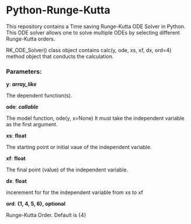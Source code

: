 # Python-Runge-Kutta
This repository contains a Time saving Runge-Kutta ODE Solver in Python.
This ODE solver allows one to solve multiple ODEs by selecting different Runge-Kutta orders.

RK_ODE_Solver() class object contains calc(y, ode, xs, xf, dx, ord=4) method object that conducts the calculation.
### Parameters:
<b>y</b>: <b><i> array_like </i></b> 

The dependent function(s).

<b>ode</b>: <b><i> callable </i></b>

The model function, ode(y, x=None) It must take the independent variable as the first argument.

<b>xs</b>: <b>float</b>

The starting point or initial vaue of the independent variable.

<b>xf</b>: <b>float</b>

The final point (value) of the independent variable.

<b>dx</b>: <b>float</b>

incerement for for the independent variable from xs to xf

<b>ord</b>: <b>{1, 4, 5, 6}, optional</b> 

Runge-Kutta Order. Default is {4}

